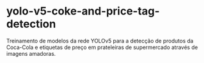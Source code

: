 # yolo-v5-coke-and-price-tag-detection
Treinamento de modelos da rede YOLOv5 para a detecção de produtos da Coca-Cola e etiquetas de preço em prateleiras de supermercado através de imagens amadoras.
